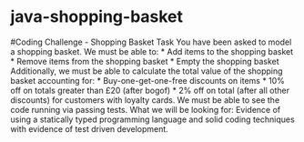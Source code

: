 # java-shopping-basket
#Coding Challenge - Shopping Basket Task    You have been asked to model a shopping basket.      We must be able to: * Add items to the shopping basket   * Remove items from the shopping basket   * Empty the shopping basket    Additionally, we must be able to calculate the total value of the shopping basket accounting for: * Buy-one-get-one-free discounts on items   * 10% off on totals greater than £20 (after bogof)   * 2% off on total (after all other discounts) for customers with loyalty cards.    We must be able to see the code running via passing tests.    What we will be looking for:   Evidence of using a statically typed programming language and solid coding techniques with evidence of test driven development.
